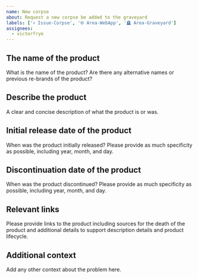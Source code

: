 ```yaml
---
name: New corpse
about: Request a new corpse be added to the graveyard
labels: ['💀 Issue-Corpse', '🌐 Area-WebApp', '🪦 Area-Graveyard']
assignees:
  - victorfrye
---
```


## The name of the product

What is the name of the product? Are there any alternative names or previous re-brands of the product?

## Describe the product

A clear and concise description of what the product is or was.

## Initial release date of the product

When was the product initially released? Please provide as much specificity as possible, including year, month, and day.

## Discontinuation date of the product

When was the product discontinued? Please provide as much specificity as possible, including year, month, and day.

## Relevant links

Please provide links to the product including sources for the death of the product and additional details to support description details and product lifecycle.

## Additional context

Add any other context about the problem here.
